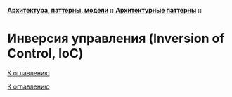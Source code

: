 **[Архитектура, паттерны, модели](../../README.md#patterns) ::** 
**[Архитектурные паттерны](../../README.md#patterns-architectural) ::**
# Инверсия управления (Inversion of Control, IoC)

<!--

-->

[К оглавлению](../../README.md#patterns-architectural)



[К оглавлению](../../README.md#patterns-architectural)
